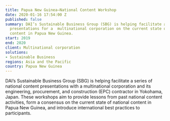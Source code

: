 ```yaml
---
title: Papua New Guinea—National Content Workshop
date: 2020-01-16 17:54:00 Z
published: false
summary: DAI’s Sustainable Business Group (SBG) is helping facilitate a series of
  presentations for a  multinational corporation on the current state of national
  content in Papua New Guinea.
start: 2019
end: 2020
client: Multinational corporation
solutions:
- Sustainable Business
regions: Asia and the Pacific
country: Papua New Guinea
---
```


DAI’s Sustainable Business Group (SBG) is helping facilitate a series of national content presentations with a multinational corporation and its engineering, procurement, and construction (EPC) contractor in Yokohama, Japan. These workshops aim to provide lessons from past national content activities, form a consensus on the current state of national content in Papua New Guinea, and introduce international best practices to participants. 